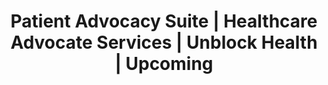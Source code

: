 ---
 title: "Patient Advocacy Suite | Healthcare Advocate Services | Unblock Health | Upcoming"
 layout: "list-event-upcoming" 
 Summary: "The first-in-class comprehensive digital healthcare suite of patient advocacy tools for patients and consumers who are determined to be empowered in their health care journey. Unblock Health is revolutionizing patient autonomy and healthcare consumerism."
 banner: "/images/about/contentslider-1.jpg"
 breadcrumbs:
 - Home
 - Events 
 breadcrumbLinks:
 - "/"
 - "/"
---